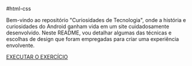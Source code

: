 
  #html-css

  Bem-vindo ao repositório "Curiosidades de Tecnologia", onde a história e curiosidades do Android ganham vida em um site cuidadosamente desenvolvido. Neste README, vou detalhar algumas das técnicas e escolhas de design que foram empregadas para criar uma experiência envolvente.

  <a href="https://dayaslva.github.io/siteAndroid/" target="_blank">EXECUTAR O EXERCÍCIO</a>

